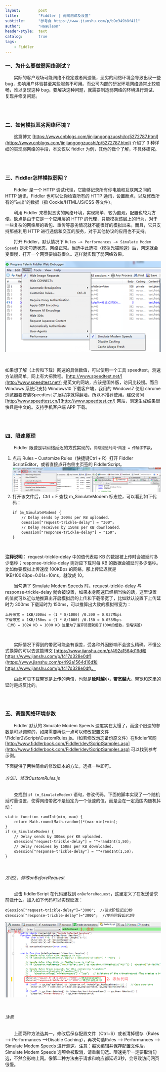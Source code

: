 ```yaml
---
layout:        post
title:         "Fiddler | 弱网测试及设置"
subtitle:      "参考自 https://www.jianshu.com/p/b9e349b8f411"
author:        "Haauleon"
header-style:  text
catalog:       true
tags:
    - Fiddler
---
```



### 一、为什么要做弱网络测试？
&emsp;&emsp;实际的客户现场可能网络不稳定或者网速低，恶劣的网络环境会导致出现一些 bug，影响用户体验甚至某些服务不可用。而公司内部的研发环境网络通常比较顺畅，难以复现这种 bug。要解决这种问题，就需要制造弱网络的环境进行测试、复现并修复问题。     

<br>
<br>

### 二、如何模拟恶劣网络环境？
&emsp;&emsp;这篇博文 [https://www.cnblogs.com/jinjiangongzuoshi/p/5272787.html](https://www.cnblogs.com/jinjiangongzuoshi/p/5272787.html) 介绍了 3 种详细的实现弱网络的手段，本文仅以 fiddler 为例，其他的做个了解，不具体研究。     

<br>
<br>

### 三、Fiddler怎样模拟弱网？
&emsp;&emsp;Fiddler 是一个 HTTP 调试代理，它能够记录所有你电脑和互联网之间的 HTTP 通讯，Fiddler 也可以让你检查所有的 HTTP 通讯，设置断点，以及修改所有的“进出”的数据（指 Cookie/HTML/JS/CSS 等文件）。      

&emsp;&emsp;利用 Fiddler 来模拟恶劣的网络环境，实现简单，较为直观，配置也较为方便。缺点是由于它是一个应用层的 HTTP 的代理，只能模拟该层上的行为，对于一些复杂的网络层的丢包、重传等恶劣情况就不能很好的模拟出来。而且，它只支持那些利用 HTTP 进行通信和交互的服务，对于其他协议的应用也不支持。           

&emsp;&emsp;打开 Fiddler，默认情况下 `Rules –> Performances –> Simulate Modem Speeds` 是未勾选状态，网络正常。当选中此选项（模拟光猫网速）后，网速就会变很慢，打开一个网页要加载很久。这样就实现了弱网络效果。         

![](\img\in-post\post-fiddler\2022-05-17-fiddler-network-1.png) 

<br>

如果想了解（上传和下载）网速的具体数值，可以使用一个工具 speedtest，测速方法很简单，网上有大把教程。[http://www.speedtest.net/](http://www.speedtest.net/) 是英文的网站，应该是国外版，访问比较慢。而且 Windows 系统只支持 Windows10 下载客户端，我用的 Windows7 使用 chrome 浏览器要安装Speedtest 扩展程序就得翻墙，所以不推荐使用。建议访问 [http://www.speedtest.cn/](http://www.speedtest.cn/) 网站，测速生成结果很快且是中文的。支持手机客户端 APP 下载。       

<br>
<br>

### 四、限速原理
&emsp;&emsp;Fiddler 限速是以网络延迟的方式实现的，`网络延迟时间*网速 = 传输字节数`。        

1. 点击 Rules – Customize Rules（快捷键Ctrl + R）打开 Fiddler ScriptEditor，或者直接点开右侧主页签的 FiddlerScript。          
    ![](\img\in-post\post-fiddler\2022-05-17-fiddler-network-2.png)      
2. 打开该文件后，Ctrl + F 查找 m_SimulateModem 标志位，可以看到如下代码：        
    ```
    if (m_SimulateModem) {
        // Delay sends by 300ms per KB uploaded.
        oSession["request-trickle-delay"] = "300"; 
        // Delay receives by 150ms per KB downloaded.
        oSession["response-trickle-delay"] = "150"; 
    }
    ```

<br>

**注释说明：** request-trickle-delay 中的值代表每 KB 的数据被上传时会被延时多少毫秒；response-trickle-delay 则对应下载时每 KB 的数据会被延时多少毫秒。比如你要模拟上传速度 100KBps 的网络，那上传延迟就是 1KB/100KBps=0.01s=10ms，就改成 10。        

&emsp;&emsp;当勾选了 Simulate Modem Speeds 时，request-trickle-delay 与 response-trickle-delay 就会被设置，如果本身网速已经相当快的话，这里设置的值就可以近似地推算出开启模拟后的上传和下载带宽了，比如默认设置下上传延时为 300ms 下载延时为 150ms，可以推算出大致的模拟带宽为：     
```
上传带宽 = 1KB/300ms = (1 * 8/1000) /0.300 ≈ 0.027Mbps
下载带宽 = 1KB/150ms = (1 * 8/1000) /0.150 ≈ 0.053Mbps
（1MB = 1024 KB ≈ 1000 KB 这里为了运算简便就用了1000的倍数，忽略误差）
```

<br>

&emsp;&emsp;实际情况下得到的带宽可能会有误差，受各种外因影响不会这么精确。不懂公式换算的可以去这篇博文 [https://www.jianshu.com/p/492a1564d16d和https://www.jianshu.com/p/f417d328e0df](https://www.jianshu.com/p/492a1564d16d和https://www.jianshu.com/p/f417d328e0df)。     

&emsp;&emsp;由此可见下载带宽是上传的两倍，也就是**延时越小，带宽越大**。带宽和这里的延时是成反比的。     

<br>
<br>

### 五、调整网络环境参数
&emsp;&emsp;Fiddler 默认的 Simulate Modem Speeds 速度实在太慢了，而这个限速的参数是可以调整的，如果需要再快一点可以修改配置文件\Fiddler2\Scripts\CustomRules.js。（如若修改勿忘备份原文件）在fiddler官网 [http://www.fiddlerbook.com/Fiddler/dev/ScriptSamples.asp](http://www.fiddlerbook.com/Fiddler/dev/ScriptSamples.asp) 可以找到参考示例。

下面提供了两种简单的修改脚本的方法，选择一种即可。

###### 方法1、修改CustomRules.js
&emsp;&emsp;查找到 `if (m_SimulateModem)` 语句，修改代码。下面的脚本实现了一个随机延时量设置，使得网络带宽不是恒定为一个低速的值，而是会在一定范围内随机抖动：      
```
static function randInt(min, max) {
    return Math.round(Math.random()*(max-min)+min);
}
if (m_SimulateModem) {
    // Delay sends by 300ms per KB uploaded.
    oSession["request-trickle-delay"] = ""+randInt(1,50);
    // Delay receives by 150ms per KB downloaded.
    oSession["response-trickle-delay"] = ""+randInt(1,50);
}
```

<br>

###### 方法2、修改onBeforeRequest
&emsp;&emsp;点击 fiddlerScript 在代码里找到 `onBeforeRequest`，这里定义了在发送请求前做什么。加入如下代码可以实现延迟：       
```
oSession["request-trickle-delay"]="3000";  //请求阶段延迟3秒
oSession["response-trickle-delay"]="3000";  //响应阶段延迟3秒
```

![](\img\in-post\post-fiddler\2022-05-17-fiddler-network-3.png)    

<br>

###### 注意
&emsp;&emsp;上面两种方法选其一，修改后保存配置文件（Ctrl+S）或者清掉缓存（Rules –> Performances –>Disable Caching），再次勾选Rules –> Performances –> Simulate Modem Speeds 进行测速。注意：每次编辑并保存配置文件后，Simulate Modem Speeds 选项会被取消，请重新勾选。限速完毕一定要取消勾选，不然会影响上网。像第二种方法由于请求和响应都延迟3秒，会导致访问网页很慢。

